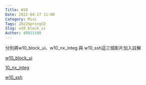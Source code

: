 ```yaml
---
Title: W10
Date: 2022-04-27 11:00
Category: Misc
Tags: 2022SpringCD
Slug: w10_block_ui
Author: 40923108
---
```


分別將w10_block_ui、w10_nx_integ 與 w10_ssh這三個影片加入註解

<!-- PELICAN_END_SUMMARY -->

[w10_block_ui]

[10_nx_integ]

[w10_ssh]


[w10_block_ui]:https://youtu.be/BwgEKRuxPGQ
[10_nx_integ]:https://youtu.be/2T35aL2tc_E
[w10_ssh]:https://youtu.be/yNJF6IyOu2w

